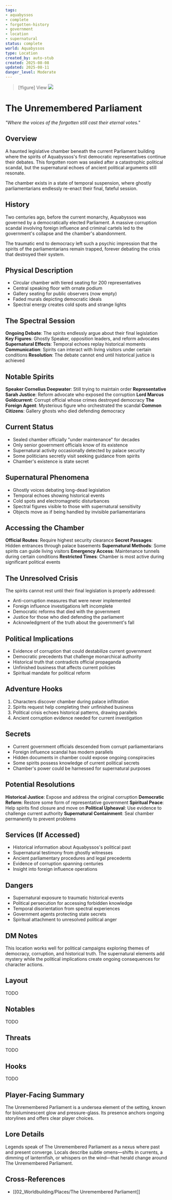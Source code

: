 ```yaml
---
tags:
- aquabyssos
- complete
- forgotten-history
- government
- location
- supernatural
status: complete
world: Aquabyssos
type: Location
created_by: auto-stub
created: 2025-08-08
updated: 2025-08-11
danger_level: Moderate
---
```


> [!figure] View
![](04_Resources/Assets/Generated/Locations/location-city-the-unremembered-parliament-the-unremembered-parliament.svg)




# The Unremembered Parliament

*"Where the voices of the forgotten still cast their eternal votes."*

## Overview
A haunted legislative chamber beneath the current Parliament building where the spirits of Aquabyssos's first democratic representatives continue their debates. This forgotten room was sealed after a catastrophic political scandal, but the supernatural echoes of ancient political arguments still resonate.

The chamber exists in a state of temporal suspension, where ghostly parliamentarians endlessly re-enact their final, fateful session.

## History
Two centuries ago, before the current monarchy, Aquabyssos was governed by a democratically elected Parliament. A massive corruption scandal involving foreign influence and criminal cartels led to the government's collapse and the chamber's abandonment.

The traumatic end to democracy left such a psychic impression that the spirits of the parliamentarians remain trapped, forever debating the crisis that destroyed their system.

## Physical Description
- Circular chamber with tiered seating for 200 representatives
- Central speaking floor with ornate podium
- Gallery seating for public observers (now empty)
- Faded murals depicting democratic ideals
- Spectral energy creates cold spots and strange lights

## The Spectral Session
**Ongoing Debate**: The spirits endlessly argue about their final legislation
**Key Figures**: Ghostly Speaker, opposition leaders, and reform advocates
**Supernatural Effects**: Temporal echoes replay historical moments
**Communication**: Spirits can interact with living visitors under certain conditions
**Resolution**: The debate cannot end until historical justice is achieved

## Notable Spirits
**Speaker Cornelius Deepwater**: Still trying to maintain order
**Representative Sarah Justice**: Reform advocate who exposed the corruption
**Lord Marcus Goldcurrent**: Corrupt official whose crimes destroyed democracy
**The Foreign Agent**: Mysterious figure who orchestrated the scandal
**Common Citizens**: Gallery ghosts who died defending democracy

## Current Status
- Sealed chamber officially "under maintenance" for decades
- Only senior government officials know of its existence
- Supernatural activity occasionally detected by palace security
- Some politicians secretly visit seeking guidance from spirits
- Chamber's existence is state secret

## Supernatural Phenomena
- Ghostly voices debating long-dead legislation
- Temporal echoes showing historical events
- Cold spots and electromagnetic disturbances
- Spectral figures visible to those with supernatural sensitivity
- Objects move as if being handled by invisible parliamentarians

## Accessing the Chamber
**Official Routes**: Require highest security clearance
**Secret Passages**: Hidden entrances through palace basements
**Supernatural Methods**: Some spirits can guide living visitors
**Emergency Access**: Maintenance tunnels during certain conditions
**Restricted Times**: Chamber is most active during significant political events

## The Unresolved Crisis
The spirits cannot rest until their final legislation is properly addressed:
- Anti-corruption measures that were never implemented
- Foreign influence investigations left incomplete
- Democratic reforms that died with the government
- Justice for those who died defending the parliament
- Acknowledgment of the truth about the government's fall

## Political Implications
- Evidence of corruption that could destabilize current government
- Democratic precedents that challenge monarchical authority
- Historical truth that contradicts official propaganda
- Unfinished business that affects current policies
- Spiritual mandate for political reform

## Adventure Hooks
1. Characters discover chamber during palace infiltration
2. Spirits request help completing their unfinished business
3. Political crisis echoes historical patterns, drawing parallels
4. Ancient corruption evidence needed for current investigation

## Secrets
- Current government officials descended from corrupt parliamentarians
- Foreign influence scandal has modern parallels
- Hidden documents in chamber could expose ongoing conspiracies
- Some spirits possess knowledge of current political secrets
- Chamber's power could be harnessed for supernatural purposes

## Potential Resolutions
**Historical Justice**: Expose and address the original corruption
**Democratic Reform**: Restore some form of representative government
**Spiritual Peace**: Help spirits find closure and move on
**Political Upheaval**: Use evidence to challenge current authority
**Supernatural Containment**: Seal chamber permanently to prevent problems

## Services (If Accessed)
- Historical information about Aquabyssos's political past
- Supernatural testimony from ghostly witnesses
- Ancient parliamentary procedures and legal precedents
- Evidence of corruption spanning centuries
- Insight into foreign influence operations

## Dangers
- Supernatural exposure to traumatic historical events
- Political persecution for accessing forbidden knowledge
- Temporal disorientation from spectral experiences
- Government agents protecting state secrets
- Spiritual attachment to unresolved political anger

## DM Notes
This location works well for political campaigns exploring themes of democracy, corruption, and historical truth. The supernatural elements add mystery while the political implications create ongoing consequences for character actions.


## Layout


TODO


## Notables


TODO


## Threats


TODO


## Hooks


TODO

## Player-Facing Summary

The Unremembered Parliament is a undersea element of the setting, known for bioluminescent glow and pressure-glass. Its presence anchors ongoing storylines and offers clear player choices.

## Lore Details

Legends speak of The Unremembered Parliament as a nexus where past and present converge. Locals describe subtle omens—shifts in currents, a dimming of lanternfish, or whispers on the wind—that herald change around The Unremembered Parliament.

## Cross-References

- [[02_Worldbuilding/Places/The Unremembered Parliament]]

<!-- enriched: true -->
